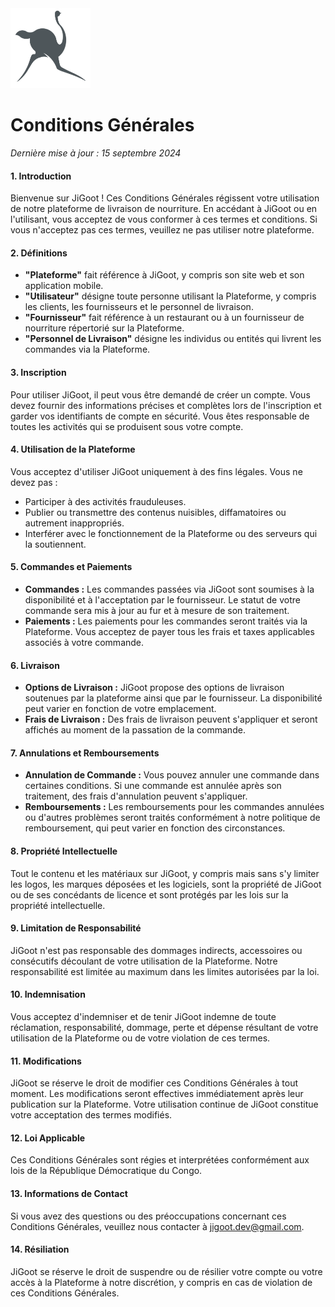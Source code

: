 <img src="https://github.com/JiGoot/terms/blob/main/logo520.png" width="128" height="128">

# Conditions Générales
*Dernière mise à jour : 15 septembre 2024*


#### 1. Introduction
Bienvenue sur JiGoot ! Ces Conditions Générales régissent votre utilisation de notre plateforme de livraison de nourriture. En accédant à JiGoot ou en l'utilisant, vous acceptez de vous conformer à ces termes et conditions. Si vous n'acceptez pas ces termes, veuillez ne pas utiliser notre plateforme.

#### 2. Définitions
- **"Plateforme"** fait référence à JiGoot, y compris son site web et son application mobile.
- **"Utilisateur"** désigne toute personne utilisant la Plateforme, y compris les clients, les fournisseurs et le personnel de livraison.
- **"Fournisseur"** fait référence à un restaurant ou à un fournisseur de nourriture répertorié sur la Plateforme.
- **"Personnel de Livraison"** désigne les individus ou entités qui livrent les commandes via la Plateforme.

#### 3. Inscription
Pour utiliser JiGoot, il peut vous être demandé de créer un compte. Vous devez fournir des informations précises et complètes lors de l'inscription et garder vos identifiants de compte en sécurité. Vous êtes responsable de toutes les activités qui se produisent sous votre compte.

#### 4. Utilisation de la Plateforme
Vous acceptez d'utiliser JiGoot uniquement à des fins légales. Vous ne devez pas :
- Participer à des activités frauduleuses.
- Publier ou transmettre des contenus nuisibles, diffamatoires ou autrement inappropriés.
- Interférer avec le fonctionnement de la Plateforme ou des serveurs qui la soutiennent.

#### 5. Commandes et Paiements
- **Commandes :** Les commandes passées via JiGoot sont soumises à la disponibilité et à l'acceptation par le fournisseur. Le statut de votre commande sera mis à jour au fur et à mesure de son traitement.
- **Paiements :** Les paiements pour les commandes seront traités via la Plateforme. Vous acceptez de payer tous les frais et taxes applicables associés à votre commande.

#### 6. Livraison
- **Options de Livraison :** JiGoot propose des options de livraison soutenues par la plateforme ainsi que par le fournisseur. La disponibilité peut varier en fonction de votre emplacement.
- **Frais de Livraison :** Des frais de livraison peuvent s'appliquer et seront affichés au moment de la passation de la commande.

#### 7. Annulations et Remboursements
- **Annulation de Commande :** Vous pouvez annuler une commande dans certaines conditions. Si une commande est annulée après son traitement, des frais d'annulation peuvent s'appliquer.
- **Remboursements :** Les remboursements pour les commandes annulées ou d'autres problèmes seront traités conformément à notre politique de remboursement, qui peut varier en fonction des circonstances.

#### 8. Propriété Intellectuelle
Tout le contenu et les matériaux sur JiGoot, y compris mais sans s'y limiter les logos, les marques déposées et les logiciels, sont la propriété de JiGoot ou de ses concédants de licence et sont protégés par les lois sur la propriété intellectuelle.

#### 9. Limitation de Responsabilité
JiGoot n'est pas responsable des dommages indirects, accessoires ou consécutifs découlant de votre utilisation de la Plateforme. Notre responsabilité est limitée au maximum dans les limites autorisées par la loi.

#### 10. Indemnisation
Vous acceptez d'indemniser et de tenir JiGoot indemne de toute réclamation, responsabilité, dommage, perte et dépense résultant de votre utilisation de la Plateforme ou de votre violation de ces termes.

#### 11. Modifications
JiGoot se réserve le droit de modifier ces Conditions Générales à tout moment. Les modifications seront effectives immédiatement après leur publication sur la Plateforme. Votre utilisation continue de JiGoot constitue votre acceptation des termes modifiés.

#### 12. Loi Applicable
Ces Conditions Générales sont régies et interprétées conformément aux lois de la République Démocratique du Congo.

#### 13. Informations de Contact
Si vous avez des questions ou des préoccupations concernant ces Conditions Générales, veuillez nous contacter à [jigoot.dev@gmail.com](mailto:jigoot.dev@gmail.com).

#### 14. Résiliation
JiGoot se réserve le droit de suspendre ou de résilier votre compte ou votre accès à la Plateforme à notre discrétion, y compris en cas de violation de ces Conditions Générales.

